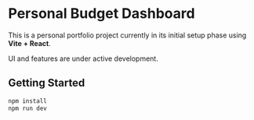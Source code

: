 # Personal Budget Dashboard

This is a personal portfolio project currently in its initial setup phase using **Vite + React**.

UI and features are under active development.  


## Getting Started

```bash
npm install
npm run dev
